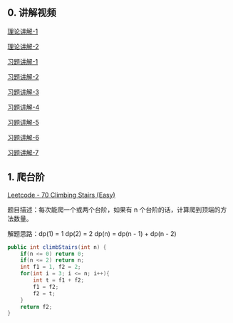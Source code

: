 ## 0. 讲解视频

[理论讲解-1](https://www.bilibili.com/video/av46292575/?p=44)

[理论讲解-2](https://www.bilibili.com/video/av46292575/?p=45)

[习题讲解-1](https://www.bilibili.com/video/av46292575/?p=46)

[习题讲解-2](https://www.bilibili.com/video/av46292575/?p=47)

[习题讲解-3](https://www.bilibili.com/video/av46292575/?p=48)

[习题讲解-4](https://www.bilibili.com/video/av46292575/?p=49)

[习题讲解-5](https://www.bilibili.com/video/av46292575/?p=50)

[习题讲解-6](https://www.bilibili.com/video/av46292575/?p=51)

[习题讲解-7](https://www.bilibili.com/video/av46292575/?p=52)

## 1. 爬台阶

[Leetcode - 70 Climbing Stairs (Easy)](https://leetcode.com/problems/climbing-stairs/)

题目描述：每次能爬一个或两个台阶，如果有 n 个台阶的话，计算爬到顶端的方法数量。

解题思路：dp(1) = 1   dp(2) = 2  dp(n) = dp(n - 1) + dp(n - 2)

```java
public int climbStairs(int n) {
    if(n <= 0) return 0;
    if(n <= 2) return n;
    int f1 = 1, f2 = 2;
    for(int i = 3; i <= n; i++){
        int t = f1 + f2;
        f1 = f2;
        f2 = t;
    }
    return f2;
}
```


